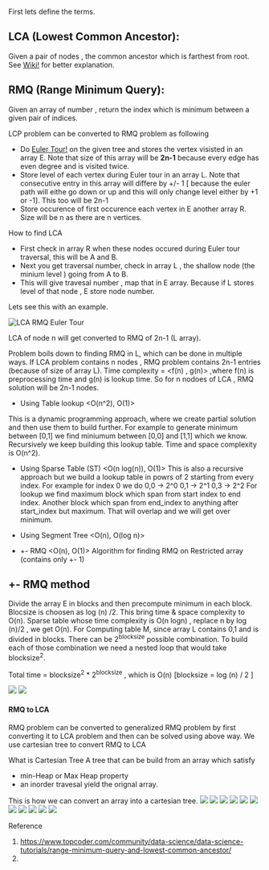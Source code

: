 First lets define the terms.

## LCA (Lowest Common Ancestor):
Given a pair of nodes , the common ancestor which is farthest from root. See [Wiki!](https://en.wikipedia.org/wiki/Lowest_common_ancestor) for better explanation.
## RMQ (Range Minimum Query): 
Given an array of number , return the index which is minimum between a given pair of indices.

LCP problem can be converted to RMQ problem as following
* Do [Euler Tour!](https://en.wikipedia.org/wiki/Eulerian_path) on the given tree and stores the vertex visisted in an array E. Note that size of this array will be __2n-1__ because every edge has even degree and is visited twice.
* Store level of each vertex during Euler tour in an array L. Note that consecutive entry in this array will differe by +/- 1 [ because the euler path will eithe go down or up and this will only change level either by +1 or -1]. This too will be 2n-1
* Store occurence of first occurence each vertex in E another array R. Size will be n as there are n vertices.

How to find LCA

* First check in array R when these nodes occured during Euler tour traversal, this will be A and B.
* Next you get traversal number, check in array L , the shallow node (the minium level ) going from A to B.
* This will give travesal number , map that in E array. Because if L stores level of that node , E store node number.

Lets see this with an example.

![LCA RMQ Euler Tour](euler.png "LCA Example using RMQ")

LCA of node n will get converted to RMQ of 2n-1 (L array).

Problem boils down to finding RMQ in L, which can be done in multiple ways.
If LCA problem contains n nodes , RMQ problem contains 2n-1 entries (because of size of array L).
Time complexity = \<f(n) , g(n)> ,where f(n) is preprocessing time and g(n) is lookup time.
So for n nodoes of LCA , RMQ solution will be 2n-1 nodes.

* Using Table lookup \<O(n^2), O(1)>

This is a dynamic programming approach, where we create partial solution and then use them to build further.
For example to generate minimum between [0,1] we find miniumum between [0,0] and [1,1] which we know.
Recursively we keep building this lookup table.
Time and space complexity is O(n^2).

* Using Sparse Table (ST) \<O(n log(n)), O(1)>
This is also a recursive approach but we build a lookup table in powrs of 2 starting from every index.
For example for index 0 we do
0,0 -> 2^0
0,1 -> 2^1
0,3 -> 2^2
For lookup we find maximum block which span from start index to end index.
Another block which span from end_index to anything after start_index but maximum.
That will overlap and we will get over minimum.

* Using Segment Tree \<O(n), O(log n)>
* +- RMQ \<O(n), O(1)> Algorithm for finding RMQ on Restricted array (contains only +- 1)

## +- RMQ method
Divide the array E in blocks and then precompute minimum in each block.
Blocsize is choosen as log (n) /2. This bring time & space complexity to O(n).
Sparse table  whose time complexity is O(n logn) , replace n by log (n)/2 , we get O(n).
For Computing table M,  since array L contains 0,1 and is divided in blocks. There can be 2<sup>blocksize</sup> possible combination.
To build each of those combination we need a nested loop that would take blocksize<sup>2</sup>.

Total time = blocksize<sup>2</sup> * 2<sup>blocksize</sup> , which is O(n) [blocksize = log (n) / 2 ] 


![](RMQ+-1.PNG)
![](RMQ+-2.PNG)

#### RMQ to LCA
RMQ problem can be converted to generalized RMQ problem by first converting it to LCA problem and then can be solved using above way.
We use cartesian tree to convert RMQ to LCA


What is Cartesian Tree
 A tree that can be build from an array which satisfy
* min-Heap or Max Heap property
* an inorder travesal yield the orignal array.

This is how we can convert an array into a cartesian tree.
![](CartesianTree/Slide1.PNG)
![](CartesianTree/Slide2.PNG)
![](CartesianTree/Slide3.PNG)
![](CartesianTree/Slide4.PNG)
![](CartesianTree/Slide5.PNG)
![](CartesianTree/Slide6.PNG)
![](CartesianTree/Slide7.PNG)
![](CartesianTree/Slide8.PNG)
![](CartesianTree/Slide9.PNG)
![](CartesianTree/Slide10.PNG)
![](CartesianTree/Slide11.PNG)



Reference
1. https://www.topcoder.com/community/data-science/data-science-tutorials/range-minimum-query-and-lowest-common-ancestor/
2. 
